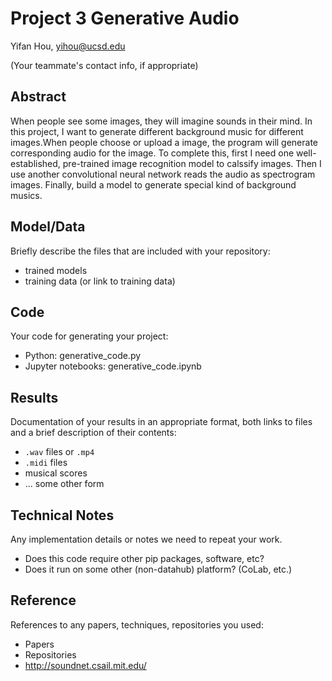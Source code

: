 # Project 3 Generative Audio

Yifan Hou, yihou@ucsd.edu

(Your teammate's contact info, if appropriate)

## Abstract

When people see some images, they will imagine sounds in their mind. In this project, I want to generate different background music for different images.When people choose or upload a image, the program will generate corresponding audio for the image. To complete this, first I need one well-established, pre-trained image recognition model to calssify images. Then I use another convolutional neural network reads the audio as spectrogram images. Finally, build a model to generate special kind of background musics.



## Model/Data

Briefly describe the files that are included with your repository:
- trained models
- training data (or link to training data)

## Code

Your code for generating your project:
- Python: generative_code.py
- Jupyter notebooks: generative_code.ipynb

## Results

Documentation of your results in an appropriate format, both links to files and a brief description of their contents:
- `.wav` files or `.mp4`
- `.midi` files
- musical scores
- ... some other form

## Technical Notes

Any implementation details or notes we need to repeat your work. 
- Does this code require other pip packages, software, etc?
- Does it run on some other (non-datahub) platform? (CoLab, etc.)

## Reference

References to any papers, techniques, repositories you used:
- Papers
- Repositories
- http://soundnet.csail.mit.edu/

